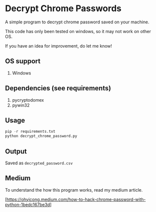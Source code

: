 # Decrypt Chrome Passwords

A simple program to decrypt chrome password saved on your machine.

This code has only been tested on windows, so it may not work on other OS.

If you have an idea for improvement, do let me know!

## OS support

1. Windows

## Dependencies (see requirements)

1. pycryptodomex
2. pywin32

## Usage

```python
pip -r requirements.txt
python decrypt_chrome_password.py
```

## Output

Saved as `decrypted_password.csv`

## Medium

To understand the how this program works, read my medium article.

[https://ohyicong.medium.com/how-to-hack-chrome-password-with-python-1bedc167be3d]
